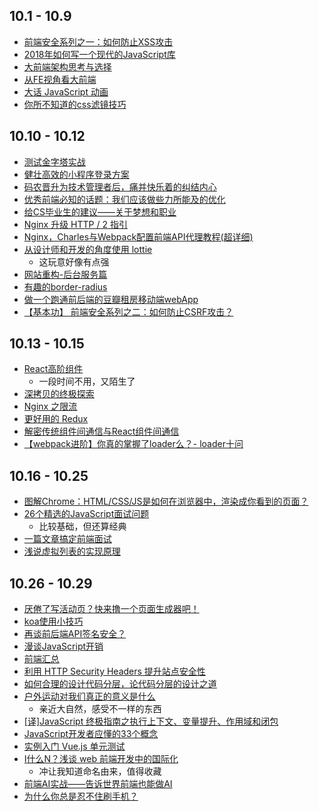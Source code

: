 ## 10.1 - 10.9
* [前端安全系列之一：如何防止XSS攻击](https://mp.weixin.qq.com/s/kWxnYcCTLAQp5CGFrw30mQ)
* [2018年如何写一个现代的JavaScript库](https://yanhaijing.com/javascript/2018/08/17/2020-js-lib/)
* [大前端架构思考与选择](https://www.jianshu.com/p/bb8ac7db7e2d)
* [从FE视角看大前端](https://zhuanlan.zhihu.com/p/45421800)
* [大话 JavaScript 动画](https://juejin.im/post/5bb64f35f265da0abf7cfc1a)
* [你所不知道的css滤镜技巧](http://web.jobbole.com/92460/)

## 10.10 - 10.12
* [测试金字塔实战](https://insights.thoughtworks.cn/practical-test-pyramid/)
* [健壮高效的小程序登录方案](https://mp.weixin.qq.com/s?__biz=MzU0OTExNzYwNg==&mid=2247484421&idx=1&sn=a40c6ca294de39fe502a8d511994da34&chksm=fbb58fccccc206dae8b559365706a8b60f6ce654b46b0414b1a04c7481502d3838c030450dc3&token=1355569705&lang=zh_CN&rd2werd=1#wechat_redirect)
* [码农晋升为技术管理者后，痛并快乐着的纠结内心](https://mp.weixin.qq.com/s/DcQjIaHc7_qZS70ooa245Q)
* [优秀前端必知的话题：我们应该做些力所能及的优化](https://juejin.im/post/5bbc1b0c6fb9a05cf230140c)
* [给CS毕业生的建议——关于梦想和职业](https://mp.weixin.qq.com/s/EqLDVfR0f8RXltdqgXYaHQ)
* [Nginx 升级 HTTP / 2 指引](https://www.jackpu.com/nginx-sheng-ji-http-2-zhi-yin/)
* [Nginx，Charles与Webpack配置前端API代理教程(超详细)](https://juejin.im/post/5bb0e6b55188255c6e707237)
* [从设计师和开发的角度使用 lottie](https://juejin.im/post/5bbdc118f265da0ae8013558)
  * 这玩意好像有点强
* [网站重构-后台服务篇](https://jooger.me/article/5bbe2f1d927f7c0028ff7049)
* [有趣的border-radius](https://juejin.im/post/5bb815056fb9a05d171d5660)
* [做一个跑通前后端的豆瓣租房移动端webApp](https://juejin.im/post/5bb87626e51d450e6d011433)
* [【基本功】 前端安全系列之二：如何防止CSRF攻击？](https://mp.weixin.qq.com/s/sYoccR4-qM4crgkQBYvSpA)

## 10.13 - 10.15
* [React高阶组件](https://mp.weixin.qq.com/s/_zQZ4Gg9WIG-3byL_p13QA)
  * 一段时间不用，又陌生了
* [深拷贝的终极探索 ](https://yanhaijing.com/javascript/2018/10/10/clone-deep/)
* [Nginx 之限流](https://chenyongjun.vip/articles/81)
* [更好用的 Redux](http://yoyoyohamapi.me/2018/09/04/%E6%9B%B4%E5%A5%BD%E7%94%A8%E7%9A%84_Redux/)
* [解密传统组件间通信与React组件间通信](https://yanhaijing.com/javascript/2018/08/16/react-component-communication/)
* [【webpack进阶】你真的掌握了loader么？- loader十问 ](https://juejin.im/post/5bc1a73df265da0a8d36b74f)

## 10.16 - 10.25
* [图解Chrome：HTML/CSS/JS是如何在浏览器中，渲染成你看到的页面？](https://mp.weixin.qq.com/s/0jXQFRzFDfuphjU40x8LfA)
* [26个精选的JavaScript面试问题](https://blog.fundebug.com/2018/10/18/top-26-js-interview-questions/)
  * 比较基础，但还算经典
* [一篇文章搞定前端面试](https://www.epubit.com/selfpublish/article/4460)
* [浅说虚拟列表的实现原理](https://github.com/dwqs/blog/issues/70)


## 10.26 - 10.29
* [厌倦了写活动页？快来撸一个页面生成器吧！](https://juejin.im/post/5bd2f19051882526d14975d2)
* [koa使用小技巧](https://github.com/vicanso/articles/blob/master/koa-tips.md)
* [再谈前后端API签名安全？](https://mp.weixin.qq.com/s/UzEsLtv_ald6Yw1XVAhmwg)
* [漫谈JavaScript开销](https://www.liayal.com/article/5bc58b1411e46b16e930c98b)
* [前端汇总](http://blog.thankbabe.com/front/)
* [利用 HTTP Security Headers 提升站点安全性](https://mp.weixin.qq.com/s/bMJXOLG543bFoluijVtipQ)
* [如何合理的设计代码分层，论代码分层的设计之道](https://mp.weixin.qq.com/s/zWpP7bzTHghJFojJmp_Mpg)
* [户外运动对我们真正的意义是什么](https://mp.weixin.qq.com/s?__biz=MzI1Njc0Nzg2Ng==&mid=2247484108&idx=1&sn=abca556034f7aa4778a402d2e3b966e4&chksm=ea20b2f9dd573bef50f7925ca4f2ced509b71edabf62048bf2aae5e381ed7e9e736282cee820&token=946320892&lang=zh_CN#rd)
  * 亲近大自然，感受不一样的东西
* [[译]JavaScript 终极指南之执行上下文、变量提升、作用域和闭包](https://blog.hhking.cn/2018/10/24/ultimate-guide-to-execution-contexts-hoisting-scopes-and-closures-in-javascript/)
* [JavaScript开发者应懂的33个概念 ](https://github.com/stephentian/33-js-concepts/blob/master/README.md)
* [实例入门 Vue.js 单元测试](https://mp.weixin.qq.com/s/ZI7-Od443cwwuGlVpGQFaw)
* [I什么N？浅谈 web 前端开发中的国际化](https://mp.weixin.qq.com/s/vqzvn-mwiFQmfPyuukPSWw)
  * 冲让我知道命名由来，值得收藏
* [前端AI实战——告诉世界前端也能做AI](http://imweb.io/topic/5bbb307e79ddc80f36592f59)
* [为什么你总是忍不住刷手机？](https://mp.weixin.qq.com/s/UBSUf2N5QaM6KrcIA62XQQ)